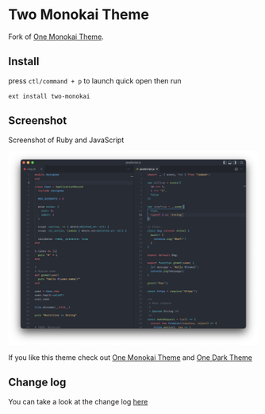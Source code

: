 # Two Monokai Theme

Fork of [One Monokai Theme](https://github.com/azemoh/vscode-one-monokai).

<!-- [![Version](https://vsmarketplacebadge.apphb.com/version/azemoh.one-monokai.svg)](https://marketplace.visualstudio.com/items?itemName=azemoh.one-monokai) -->
<!-- [![Installs](https://vsmarketplacebadge.apphb.com/installs/azemoh.one-monokai.svg)](https://marketplace.visualstudio.com/items?itemName=azemoh.one-monokai) -->
<!-- [![Ratings](https://vsmarketplacebadge.apphb.com/rating/azemoh.one-monokai.svg)](https://marketplace.visualstudio.com/items?itemName=azemoh.one-monokai) -->
<!-- [![GitHub stars](https://img.shields.io/github/stars/azemoh/vscode-one-monokai.svg?style=social&label=Star&maxAge=2592000)](https://github.com/azemoh/vscode-one-monokai) -->


## Install

press `ctl/command + p` to launch quick open then run
```
ext install two-monokai
```

## Screenshot
Screenshot of Ruby and JavaScript

![Theme Screenshot](screenshot-v0.1.0.png)

If you like this theme check out [One Monokai Theme](https://github.com/azemoh/vscode-one-monokai) and [One Dark Theme](https://marketplace.visualstudio.com/items?itemName=azemoh.theme-onedark)


## Change log
You can take a look at the change log [here](https://github.com/kmnhan/vscode-two-monokai/blob/master/CHANGELOG.md)
